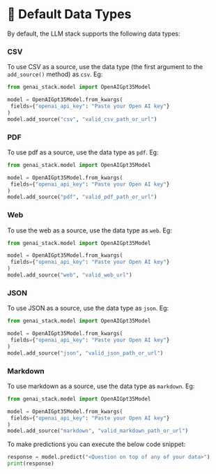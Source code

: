 # 📘 Default Data Types

By default, the LLM stack supports the following data types:

### CSV

To use CSV as a source, use the data type (the first argument to the `add_source()` method) as `csv`. Eg:&#x20;

```python
from genai_stack.model import OpenAIGpt35Model

model = OpenAIGpt35Model.from_kwargs(
 fields={"openai_api_key": "Paste your Open AI key"}
)
model.add_source("csv", "valid_csv_path_or_url")
```

### PDF

To use pdf as a source, use the data type as `pdf`. Eg:

```python
from genai_stack.model import OpenAIGpt35Model

model = OpenAIGpt35Model.from_kwargs(
 fields={"openai_api_key": "Paste your Open AI key"}
)
model.add_source("pdf", "valid_pdf_path_or_url")
```

### Web

To use the web as a source, use the data type as `web`. Eg:

```python
from genai_stack.model import OpenAIGpt35Model

model = OpenAIGpt35Model.from_kwargs(
 fields={"openai_api_key": "Paste your Open AI key"}
)
model.add_source("web", "valid_web_url")
```

### JSON

To use JSON as a source, use the data type as `json`. Eg:

```python
from genai_stack.model import OpenAIGpt35Model

model = OpenAIGpt35Model.from_kwargs(
 fields={"openai_api_key": "Paste your Open AI key"}
)
model.add_source("json", "valid_json_path_or_url")
```

### Markdown

To use markdown as a source, use the data type as `markdown`. Eg:

```python
from genai_stack.model import OpenAIGpt35Model

model = OpenAIGpt35Model.from_kwargs(
 fields={"openai_api_key": "Paste your Open AI key"}
)
model.add_source("markdown", "valid_markdown_path_or_url")
```

To make predictions you can execute the below code snippet:

```python
response = model.predict("<Question on top of any of your data>")
print(response)
```
